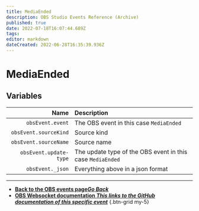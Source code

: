 ```yaml
---
title: MediaEnded
description: OBS Studio Events Reference (Archive)
published: true
date: 2022-07-18T16:07:44.689Z
tags: 
editor: markdown
dateCreated: 2022-06-28T16:35:39.936Z
---
```


# MediaEnded

## Variables

Name | Description
----:|:------------
`obsEvent.event` | The OBS event in this case `MediaEnded`
`obsEvent.sourceKind` | Source kind
`obsEvent.sourceName` | Source name
`obsEvent.update-type` | The update type of the OBS event in this case `MediaEnded`
`obsEvent._json` | Everything above in a json format

---

- [<i class="mdi mdi-chevron-left"></i>**Back to the OBS events page*Go Back***](/en/Broadcasters/OBS/Archive/Events)
- [<i class="mdi mdi-github"></i> **OBS Websocket documentation *This links to the GitHub documentation of this specific event***](https://github.com/obsproject/obs-websocket/blob/4.x-current/docs/generated/protocol.md#mediaended)
{.btn-grid my-5}
